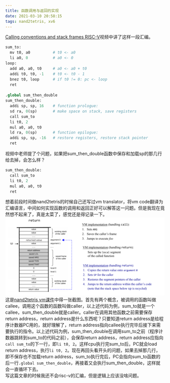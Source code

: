 ```yaml
---
title: 函数调用与返回的实现
date: 2021-03-10 20:58:15
tags: nand2tetris, xv6
---
```


[Calling conventions and stack frames RISC-V](https://www.youtube.com/watch?v=s-Z5t_yTyTM)视频中讲了这样一段汇编。
```python
sum_to:
  mv t0, a0          # t0 <- a0
  li a0, 0           # a0 <- 0
loop:
  add a0, a0, t0     # a0 <- a0 + t0
  addi t0, t0, -1    # t0 <- t0 - 1
  bnez t0, loop      # if t0 != 0: pc <- loop
  ret

.global sum_then_double
sum_then_double:
  addi sp, sp, 16    # function prologue:
  sd ra, 0(sp)       # make space on stack, save registers
  call sum_to
  li t0, 2
  mul a0, a0, t0
  ld ra, 0(sp)       # function epilogue:
  addi sp, sp, -16   # restore registers, restore stack pointer
  ret
```
视频中老师提了个问题，如果把sum_then_double函数中保存和加载sp的那几行给去掉，会怎么样？  
```python
sum_then_double:
  call sum_to
  li t0, 2
  mul a0, a0, t0
  ret
```
想着前段时间做nand2tetris的时候自己还写过vm translator，将vm code翻译为汇编语言，中间如何实现函数的调用和返回正好可以解答这一问题。但是我现在竟然想不起来了，真是太菜了，感觉还是得记录一下。  
![](../../imgs/func_call_return.png)
这是[nand2tetris vm课件](https://drive.google.com/file/d/1lBsaO5XKLkUgrGY6g6vLMsiZo6rWxlYJ/view?usp=sharing)中得一张截图。首先有两个概念，被调用的函数叫做callee，调用这个函数的函数叫做caller，以上述代码为例，sum_to就是一个callee，sum_then_double就是caller。caller在调用其他函数之前需要保存return address，return address是什么东西呢？只要知道return address是给程序计数器PC用的，就好理解了，return address指向callee执行完毕后接下来需要执行的指令。以上述代码为例，sum_then_double在调用sum_to之前（程序计数器跳转到sum_to的代码之前），会保存return address，return address应指向`call sum_to`的下一行，即`li t0, 2`。这样cpu执行完sum_to后，PC就会load return address，执行`li t0, 2`。现在再回头看开头的问题，如果去掉那几行，即不保存也不加载return address，sum_to执行完后，PC会指向sum_to函数的后一行`.global sum_then_double`，再接着又会执行sum_then_double，这样就会一直循环下去。  
写这篇文章的时候我还不会risc-v的汇编，但是逻辑上应该没啥问题。